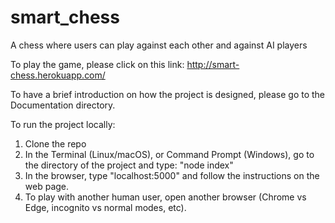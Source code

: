 # smart_chess
A chess where users can play against each other and against AI players

To play the game, please click on this link: http://smart-chess.herokuapp.com/

To have a brief introduction on how the project is designed, please go to the Documentation directory.

To run the project locally:
  1. Clone the repo
  2. In the Terminal (Linux/macOS), or Command Prompt (Windows), go to the directory of the project and type: "node index"
  3. In the browser, type "localhost:5000" and follow the instructions on the web page.
  4. To play with another human user, open another browser (Chrome vs Edge, incognito vs normal modes, etc).
